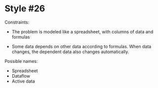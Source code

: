 Style #26
==============================

Constraints:

- The problem is modeled like a spreadsheet, with columns of data and formulas

- Some data depends on other data according to formulas. When data
  changes, the dependent data also changes automatically.


Possible names:

- Spreadsheet
- Dataflow
- Active data
